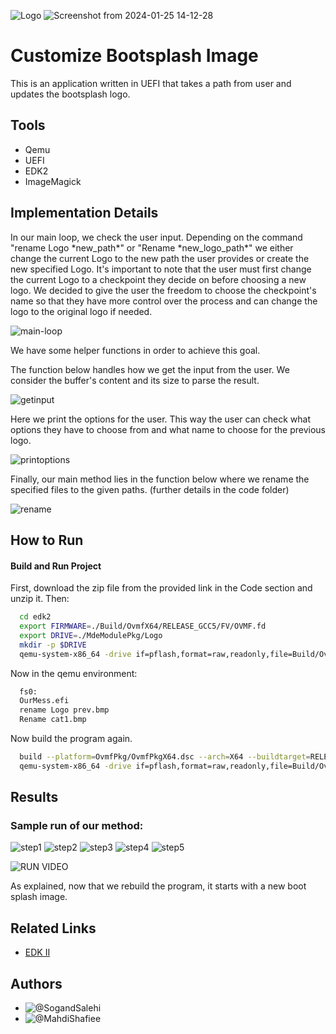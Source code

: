 ![Logo](https://github.com/Sharif-University-ESRLab/Fall2023-customize-boot-splash-app/assets/135590004/d60ad01b-e5f0-471b-8ae7-e089b127e924)
![Screenshot from 2024-01-25 14-12-28](https://github.com/Sharif-University-ESRLab/Fall2023-customize-boot-splash-app/assets/135590004/caf828f0-2d42-4c35-971a-55c867916659)


# Customize Bootsplash Image

This is an application written in UEFI that takes a path from user and updates the bootsplash logo.

## Tools
- Qemu
- UEFI
- EDK2
- ImageMagick


## Implementation Details

In our main loop, we check the user input. Depending on the command "rename Logo \*new_path\*" or "Rename \*new_logo_path\*" we either change the current Logo to the new path the user provides or create the new specified Logo. It's important to note that the user must first change the current Logo to a checkpoint they decide on before choosing a new logo. We decided to give the user the freedom to choose the checkpoint's name so that they have more control over the process and can change the logo to the original logo if needed.

![main-loop](https://github.com/Sharif-University-ESRLab/Fall2023-customize-boot-splash-app/assets/135590004/76323a97-2da8-4154-8a34-6849f0c2351f)

We have some helper functions in order to achieve this goal. 

The function below handles how we get the input from the user. We consider the buffer's content and its size to parse the result.

![getinput](https://github.com/Sharif-University-ESRLab/Fall2023-customize-boot-splash-app/assets/135590004/f43ac787-e0c7-4914-91db-af7b521cb0d3)

Here we print the options for the user. This way the user can check what options they have to choose from and what name to choose for the previous logo.

![printoptions](https://github.com/Sharif-University-ESRLab/Fall2023-customize-boot-splash-app/assets/135590004/e1c36cb2-a32c-4026-9431-b4cb509e6f47)

Finally, our main method lies in the function below where we rename the specified files to the given paths. (further details in the code folder)

![rename](https://github.com/Sharif-University-ESRLab/Fall2023-customize-boot-splash-app/assets/135590004/97715144-6448-4c92-af35-afdbafa769ba)

## How to Run


#### Build and Run Project

First, download the zip file from the provided link in the Code section and unzip it. Then:

```bash
  cd edk2
  export FIRMWARE=./Build/OvmfX64/RELEASE_GCC5/FV/OVMF.fd
  export DRIVE=./MdeModulePkg/Logo
  mkdir -p $DRIVE
  qemu-system-x86_64 -drive if=pflash,format=raw,readonly,file=Build/OvmfX64/RELEASE_GCC5/FV/OVMF_CODE.fd     -drive if=pflash,format=raw,file=Build/OvmfX64/RELEASE_GCC5/FV/OVMF_VARS.fd -drive file=fat:rw:$DRIVE  -net none
```

Now in the qemu environment:

```bash
  fs0:
  OurMess.efi
  rename Logo prev.bmp
  Rename cat1.bmp
```
Now build the program again.

```bash
  build --platform=OvmfPkg/OvmfPkgX64.dsc --arch=X64 --buildtarget=RELEASE --tagname=GCC5
  qemu-system-x86_64 -drive if=pflash,format=raw,readonly,file=Build/OvmfX64/RELEASE_GCC5/FV/OVMF_CODE.fd     -drive if=pflash,format=raw,file=Build/OvmfX64/RELEASE_GCC5/FV/OVMF_VARS.fd -drive file=fat:rw:$DRIVE  -net none
```

## Results

### Sample run of our method:

![step1](https://github.com/Sharif-University-ESRLab/Fall2023-customize-boot-splash-app/assets/135590004/5452d153-0ced-4773-9cdb-26b1e686bbfc)
![step2](https://github.com/Sharif-University-ESRLab/Fall2023-customize-boot-splash-app/assets/135590004/499f172c-8bd8-4cae-b1bf-d6958880b8fc)
![step3](https://github.com/Sharif-University-ESRLab/Fall2023-customize-boot-splash-app/assets/135590004/2b75a28c-01ed-4810-8a93-9daa09b492ab)
![step4](https://github.com/Sharif-University-ESRLab/Fall2023-customize-boot-splash-app/assets/135590004/36719d3e-3b19-4077-8d07-0d08ba068723)
![step5](https://github.com/Sharif-University-ESRLab/Fall2023-customize-boot-splash-app/assets/135590004/2a64d9f3-a968-437e-b120-de14c03cb194)

![RUN VIDEO](https://github.com/Sharif-University-ESRLab/Fall2023-customize-boot-splash-app/assets/135590004/56244a82-a428-4193-882e-00f67eef2d71)

As explained, now that we rebuild the program, it starts with a new boot splash image.

## Related Links
 - [EDK II](https://github.com/tianocore/edk2)


## Authors
- ![@SogandSalehi](https://github.com/noonedoingnothing)
- ![@MahdiShafiee](https://github.com/mahdi-shafee)

